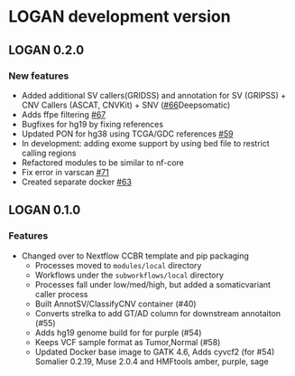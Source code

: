 # LOGAN development version

## LOGAN 0.2.0
### New features
- Added additional SV callers(GRIDSS) and annotation for SV (GRIPSS) + CNV Callers (ASCAT, CNVKit) + SNV ([#66](https://github.com/CCBR/LOGAN/issues/66)Deepsomatic)
- Adds ffpe filtering [#67](https://github.com/CCBR/LOGAN/issues/67)
- Bugfixes for hg19 by fixing references
- Updated PON for hg38 using TCGA/GDC references [#59](https://github.com/CCBR/LOGAN/issues/59)
- In development: adding exome support by using bed file to restrict calling regions
- Refactored modules to be similar to nf-core
- Fix error in varscan [#71](https://github.com/CCBR/LOGAN/issues/71)
- Created separate docker [#63](https://github.com/CCBR/LOGAN/issues/63)


## LOGAN 0.1.0
### Features
- Changed over to Nextflow CCBR template and pip packaging
    - Processes moved to `modules/local` directory
    - Workflows under the `subworkflows/local` directory
    - Processes fall under low/med/high, but added a somaticvariant caller process
    - Built AnnotSV/ClassifyCNV container (#40)
    - Converts strelka to add GT/AD column for downstream annotaiton (#55)
    - Adds hg19 genome build for for purple (#54)
    - Keeps VCF sample format as Tumor,Normal (#58)
    - Updated Docker base image to GATK 4.6, Adds cyvcf2 (for #54) Somalier 0.2.19, Muse 2.0.4 and HMFtools amber, purple, sage
